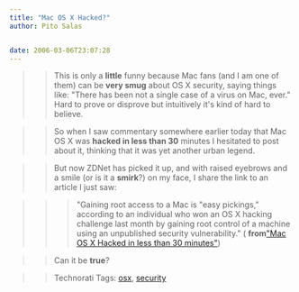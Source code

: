 ```yaml
---
title: "Mac OS X Hacked?"
author: Pito Salas


date: 2006-03-06T23:07:28
---
```



>>

>> This is only a **little** funny because Mac fans (and I am one of them) can
be **very smug** about OS X security, saying things like: "There has been not
a single case of a virus on Mac, ever." Hard to prove or disprove but
intuitively it's kind of hard to believe.

>>

>> So when I saw commentary somewhere earlier today that Mac OS X was **hacked
in less than 30** minutes I hesitated to post about it, thinking that it was
yet another urban legend.

>>

>> But now ZDNet has picked it up, and with raised eyebrows and a smile (or is
it a **smirk**?) on my face, I share the link to an article I just saw:

>>

>>> "Gaining root access to a Mac is "easy pickings," according to an
individual who won an OS X hacking challenge last month by gaining root
control of a machine using an unpublished security vulnerability." (
**from**["Mac OS X Hacked in less than 30
minutes"](<http://news.zdnet.com/2100-1009_22-6046197.html?tag=nl.e589>))

>>

>> Can it be **true**?

>>

>> Technorati Tags: [osx](<http://www.technorati.com/tag/osx>),
[security](<http://www.technorati.com/tag/security>)


